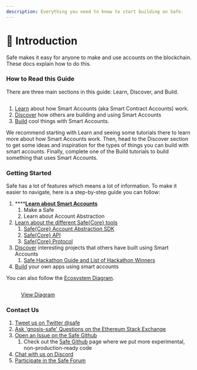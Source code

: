 ```yaml
---
description: Everything you need to know to start building on Safe.
---
```


# 👋 Introduction

Safe makes it easy for anyone to make and use accounts on the blockchain. These docs explain how to do this.

### How to Read this Guide

There are three main sections in this guide: Learn, Discover, and Build.

<figure><img src=".gitbook/assets/how-to-use.png" alt=""><figcaption></figcaption></figure>

1. [Learn](https://docs.safe.global/learn) about how Smart Accounts (aka Smart Contract Accounts) work.
2. [Discover](https://docs.safe.global/discover/) how others are building and using Smart Accounts
3. [Build](https://docs.safe.global/build) cool things with Smart Accounts.

We recommend starting with Learn and seeing some tutorials there to learn more about how Smart Accounts work. Then, head to the Discover section to get some ideas and inspiration for the types of things you can build with smart accounts. Finally, complete one of the Build tutorials to build something that uses Smart Accounts.

### Getting Started

Safe has a lot of features which means a lot of information. To make it easier to navigate, here is a step-by-step guide you can follow:

1. ****[**Learn about Smart Accounts**](learn/what-is-a-smart-contract-account.md)
   1. Make a Safe
   2. Learn about Account Abstraction
2. [Learn about the different Safe{Core} tools](learn/safe-core/)
   1. [Safe{Core} Account Abstraction SDK](learn/safe-core/safe-core-account-abstraction-sdk/)
   2. [Safe{Core} API](learn/safe-core/safe-core-api/)
   3. [Safe{Core} Protocol](learn/safe-core/safe-core-protocol/)
3. [Discover](discover/) interesting projects that others have built using Smart Accounts
   1. [Safe Hackathon Guide and List of Hackathon Winners](https://safe-global.notion.site/Safe-Hackathon-Success-Guide-53d2fb3c29424b58b1c4407519a54930)
4. [Build](build/) your own apps using smart accounts

You can also follow the [Ecosystem Diagram](https://viewer.diagrams.net/index.html?tags=%7B%7D\&target=blank\&highlight=0000ff\&edit=\_blank\&layers=1\&nav=1\&page-id=atRejJyS5DeNAtDboIeV\&title=Safe%20Diagrams.drawio#Uhttps%3A%2F%2Fdrive.google.com%2Fuc%3Fid%3D1WcTgdHoQttJ0K\_fV8mDg-RmDZRYGe3D-%26export%3Ddownload).

<figure><img src=".gitbook/assets/download.png" alt=""><figcaption><p><a href="https://viewer.diagrams.net/?tags=%7B%7D&#x26;target=blank&#x26;highlight=0000ff&#x26;edit=_blank&#x26;layers=1&#x26;nav=1&#x26;page-id=atRejJyS5DeNAtDboIeV&#x26;title=Safe%20Diagrams.drawio#Uhttps%3A%2F%2Fdrive.google.com%2Fuc%3Fid%3D1WcTgdHoQttJ0K_fV8mDg-RmDZRYGe3D-%26export%3Ddownload">View Diagram</a></p></figcaption></figure>

### Contact Us

1. [Tweet us on Twitter @safe](https://twitter.com/safe)
2. [Ask 'gnosis-safe' Questions on the Ethereum Stack Exchange](https://ethereum.stackexchange.com/questions/tagged/gnosis-safe)
3. [Open an Issue on the Safe Github](https://github.com/safe-global)
   1. Check out the [5afe Github](https://github.com/5afe/) page where we put more experimental, non-production-ready code
4. [Chat with us on Discord](https://chat.safe.global/)
5. [Participate in the Safe Forum](https://forum.gnosis-safe.io/)

